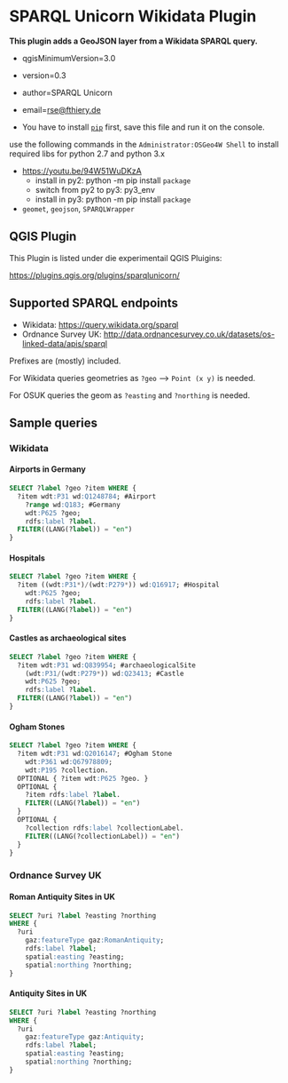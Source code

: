 # SPARQL Unicorn Wikidata Plugin

**This plugin adds a GeoJSON layer from a Wikidata SPARQL query.**

* qgisMinimumVersion=3.0
* version=0.3
* author=SPARQL Unicorn
* email=rse@fthiery.de

* You have to install [`pip`](https://raw.githubusercontent.com/sparqlunicorn/sparqlunicornGoesGIS/master/sparql_unicorn/scripts/get-pip.py) first, save this file and run it on the console.

use the following commands in the `Administrator:OSGeo4W Shell` to install required libs for python 2.7 and python 3.x

* https://youtu.be/94W51WuDKzA
  * install in py2: python -m pip install `package`
  * switch from py2 to py3: py3_env
  * install in py3: python -m pip install `package`
* `geomet`, `geojson`, `SPARQLWrapper`

## QGIS Plugin

This Plugin is listed under die experimentail QGIS Pluigins:

https://plugins.qgis.org/plugins/sparqlunicorn/

## Supported SPARQL endpoints

* Wikidata: https://query.wikidata.org/sparql
* Ordnance Survey UK: http://data.ordnancesurvey.co.uk/datasets/os-linked-data/apis/sparql

Prefixes are (mostly) included.

For Wikidata queries geometries as `?geo` --> `Point (x y)` is needed.

For OSUK queries the geom as `?easting` and `?northing` is needed.

## Sample queries

### Wikidata

#### Airports in Germany

```sql
SELECT ?label ?geo ?item WHERE {
  ?item wdt:P31 wd:Q1248784; #Airport
    ?range wd:Q183; #Germany
    wdt:P625 ?geo;
    rdfs:label ?label.
  FILTER((LANG(?label)) = "en")
}
```

#### Hospitals

```sql
SELECT ?label ?geo ?item WHERE {
  ?item ((wdt:P31*)/(wdt:P279*)) wd:Q16917; #Hospital
    wdt:P625 ?geo;
    rdfs:label ?label.
  FILTER((LANG(?label)) = "en")
}
```

#### Castles as archaeological sites

```sql
SELECT ?label ?geo ?item WHERE {
  ?item wdt:P31 wd:Q839954; #archaeologicalSite
    (wdt:P31/(wdt:P279*)) wd:Q23413; #Castle
    wdt:P625 ?geo;
    rdfs:label ?label.
  FILTER((LANG(?label)) = "en")
}
```

#### Ogham Stones

```sql
SELECT ?label ?geo ?item WHERE {
  ?item wdt:P31 wd:Q2016147; #Ogham Stone
    wdt:P361 wd:Q67978809;
    wdt:P195 ?collection.
  OPTIONAL { ?item wdt:P625 ?geo. }
  OPTIONAL {
    ?item rdfs:label ?label.
    FILTER((LANG(?label)) = "en")
  }
  OPTIONAL {
    ?collection rdfs:label ?collectionLabel.
    FILTER((LANG(?collectionLabel)) = "en")
  }
}
```

### Ordnance Survey UK

#### Roman Antiquity Sites in UK

```sql
SELECT ?uri ?label ?easting ?northing
WHERE {
  ?uri
    gaz:featureType gaz:RomanAntiquity;
    rdfs:label ?label;
    spatial:easting ?easting;
    spatial:northing ?northing;
}
```

#### Antiquity Sites in UK

```sql
SELECT ?uri ?label ?easting ?northing
WHERE {
  ?uri
    gaz:featureType gaz:Antiquity;
    rdfs:label ?label;
    spatial:easting ?easting;
    spatial:northing ?northing;
}
```
